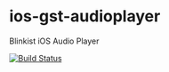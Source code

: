 # ios-gst-audioplayer
Blinkist iOS Audio Player

[![Build Status](https://app.bitrise.io/app/6ef26398a52b65be/status.svg?token=sHBQc1T-oRBkTiRZdpbozQ)](https://app.bitrise.io/app/6ef26398a52b65be)
